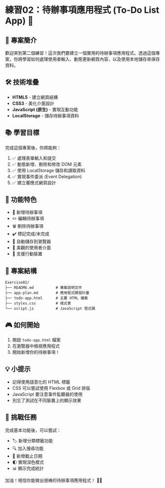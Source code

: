 # 練習02：待辦事項應用程式 (To-Do List App) 📝

## 🎯 專案簡介
歡迎來到第二個練習！這次我們要建立一個實用的待辦事項應用程式。透過這個專案，你將學習如何處理使用者輸入、動態更新網頁內容，以及使用本地儲存來保存資料。

## 🛠️ 技術堆疊
- **HTML5** - 建立網頁結構
- **CSS3** - 美化介面設計
- **JavaScript (原生)** - 實現互動功能
- **LocalStorage** - 儲存待辦事項資料

## 📚 學習目標
完成這個專案後，你將能夠：
1. ✅ 處理表單輸入和提交
2. ✅ 動態新增、刪除和修改 DOM 元素
3. ✅ 使用 LocalStorage 儲存和讀取資料
4. ✅ 實現事件委派 (Event Delegation)
5. ✅ 建立響應式網頁設計

## 🚀 功能特色
- 📌 新增待辦事項
- ✏️ 編輯待辦事項
- 🗑️ 刪除待辦事項
- ✔️ 標記完成/未完成
- 💾 自動儲存到瀏覽器
- 🎨 美觀的使用者介面
- 📱 支援行動裝置

## 📂 專案結構
```
Exercise02/
├── README.md          # 專案說明文件
├── app-plan.md        # 應用程式開發計畫
├── todo-app.html      # 主要 HTML 檔案
├── styles.css         # 樣式表
└── script.js          # JavaScript 程式碼
```

## 🎮 如何開始
1. 開啟 `todo-app.html` 檔案
2. 在瀏覽器中檢視應用程式
3. 開始新增你的待辦事項！

## 💡 小提示
- 記得使用語意化的 HTML 標籤
- CSS 可以嘗試使用 Flexbox 或 Grid 排版
- JavaScript 要注意事件監聽器的使用
- 別忘了測試在不同裝置上的顯示效果

## 🌟 挑戰任務
完成基本功能後，可以嘗試：
- 🏷️ 新增分類標籤功能
- 🔍 加入搜尋功能
- 📅 新增截止日期
- 🌓 實現深色模式
- 📊 顯示完成統計

加油！相信你能做出很棒的待辦事項應用程式！ 💪😊 
